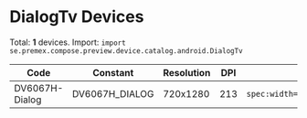 # DialogTv Devices

Total: **1** devices. Import: `import se.premex.compose.preview.device.catalog.android.DialogTv`

| Code | Constant | Resolution | DPI | Compose Spec | Preview Usage |
|------|----------|------------|-----|-------------|---------------|
| DV6067H-Dialog | DV6067H_DIALOG | 720x1280 | 213 | `spec:width=720px,height=1280px,dpi=213` | `@Preview(device = DialogTv.DV6067H_DIALOG)` |

<!-- Generated automatically. Do not edit manually. -->
